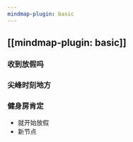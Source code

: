 ```yaml
---
mindmap-plugin: basic
---
```


## [[mindmap-plugin: basic]]

### 收到放假吗

### 尖峰时刻地方

### 健身房肯定
- 就开始放假
- 新节点
